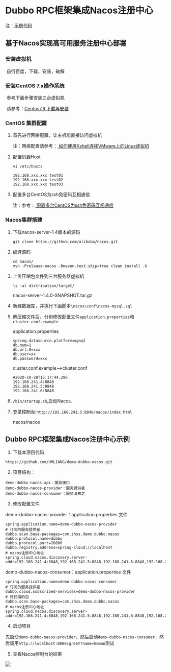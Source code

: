 # Dubbo RPC框架集成Nacos注册中心

注：[示例代码](https://github.com/HomanLiang/study-demo/tree/main/spring-cloud-alibaba-demo/demo-dubbo-nacos-main)




## 基于Nacos实现高可用服务注册中心部署

### 安装虚拟机

​	自行百度，下载，安装，破解

### 安装CentOS 7.x操作系统

​	参考下面步骤安装三台虚拟机

​	请参考：[Centos7.6 下载与安装](https://zhuanlan.zhihu.com/p/77198314)

### CentOS 集群配置

1. 首先进行网络配置，让主机能直接访问虚拟机

   注：网络配置请参考：[  如何使用Xshell连接VMware上的Linux虚拟机   ]( https://www.cnblogs.com/shireenlee4testing/p/9469650.html )

2. 配置机器Host

   ```
   vi /etc/hosts
   ```

   ```
   192.168.xxx.xxx test01
   192.168.xxx.xxx test02
   192.168.xxx.xxx test03
   ```

3. 配置多台CentOS为ssh免密码互相通信

   注：参考：[  配置多台CentOS为ssh免密码互相通信 ](  https://www.cnblogs.com/hbbbs/articles/8175897.html )

### Nacos集群搭建

1. 下载nacos-server-1.4版本的源码

   ```
   git clone https://github.com/alibaba/nacos.git
   ```

   

2. 编译源码

   ```
   cd nacos/
   mvn -Prelease-nacos -Dmaven.test.skip=true clean install -U
   ```

   

3. 上传压缩包文件到三台服务器虚拟机

   ```
   ls -al distribution/target/
   ```

   nacos-server-1.4.0-SNAPSHOT.tar.gz

4. 新建数据库，并执行下面脚本`\nacos\conf\nacos-mysql.sql`

5. 解压缩文件后，分别修改配置文件`application.properties`和`cluster.conf.example`

   application.properties

   ```
   spring.datasource.platform=mysql
   db.num=1
   db.url.0=xxx
   db.user=xx
   db.password=xxx
   ```

   cluster.conf.example-->cluster.conf

   ```
   #2020-10-28T15:17:44.296
   192.168.241.4:8848
   192.168.241.5:8848
   192.168.241.6:8848
   ```

6. `/bin/startup.sh`,启动Nacos.

7. 登录控制台:`http://192.168.241.5:8848/nacos/index.html`

   nacos/nacos

## Dubbo RPC框架集成Nacos注册中心示例
1. 下载本项目代码
```
https://github.com/HMLIANG/demo-dubbo-nacos.git
```

2. 项目结构：
```
demo-dubbo-nacos-api：服务接口
demo-dubbo-nacos-provider：服务提供者
demo-dubbo-nacos-consumer：服务消费之
```

3. 修改配置文件

demo-dubbo-nacos-provider：application.properties 文件
```
spring.application.name=demo-dubbo-nacos-provider
# 订阅的服务提供者
dubbo.scan.base-packages=com.zhss.demo.dubbo.nacos
dubbo.protocol.name=dubbo
dubbo.protocol.port=20880
dubbo.registry.address=spring-cloud://localhost
# nacos注册中心地址
spring.cloud.nacos.discovery.server-addr=192.168.241.4:8848,192.168.241.5:8848,192.168.241.6:8848,192.168.241.7:8848
```
demo-dubbo-nacos-consumer：application.properties 文件
```
spring.application.name=demo-dubbo-nacos-consumer
# 订阅的服务提供者
dubbo.cloud.subscribed-services=demo-dubbo-nacos-provider
# 待扫描的包
dubbo.scan.base-packages=com.zhss.demo.dubbo.nacos
# nacos注册中心地址
spring.cloud.nacos.discovery.server-addr=192.168.241.4:8848,192.168.241.5:8848,192.168.241.6:8848,192.168.241.7:8848
```

4. 启动项目

先启动`demo-dubbo-nacos-provider`，然后启动`demo-dubbo-nacos-consumer`，然后调用`http://localhost:8080/greet?name=homan`测试

5. 查看Nacos控制台的结果

![](https://homan-blog.oss-cn-beijing.aliyuncs.com/study-demo/demo-dubbo-nacos-main/nacos_provider.png)
